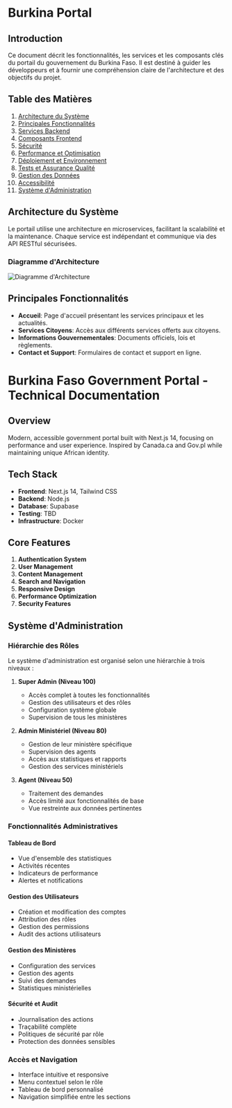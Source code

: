 # Burkina Portal

## Introduction
Ce document décrit les fonctionnalités, les services et les composants clés du portail du gouvernement du Burkina Faso. Il est destiné à guider les développeurs et à fournir une compréhension claire de l'architecture et des objectifs du projet.

## Table des Matières
1. [Architecture du Système](#architecture-du-système)
2. [Principales Fonctionnalités](#principales-fonctionnalités)
3. [Services Backend](#services-backend)
4. [Composants Frontend](#composants-frontend)
5. [Sécurité](#sécurité)
6. [Performance et Optimisation](#performance-et-optimisation)
7. [Déploiement et Environnement](#déploiement-et-environnement)
8. [Tests et Assurance Qualité](#tests-et-assurance-qualité)
9. [Gestion des Données](#gestion-des-données)
10. [Accessibilité](#accessibilité)
11. [Système d'Administration](#système-dadministration)

## Architecture du Système
Le portail utilise une architecture en microservices, facilitant la scalabilité et la maintenance. Chaque service est indépendant et communique via des API RESTful sécurisées.

### Diagramme d'Architecture
![Diagramme d'Architecture](./docs/architecture_diagram.png)

## Principales Fonctionnalités
- **Accueil**: Page d'accueil présentant les services principaux et les actualités.
- **Services Citoyens**: Accès aux différents services offerts aux citoyens.
- **Informations Gouvernementales**: Documents officiels, lois et règlements.
- **Contact et Support**: Formulaires de contact et support en ligne.

# Burkina Faso Government Portal - Technical Documentation

## Overview
Modern, accessible government portal built with Next.js 14, focusing on performance and user experience. Inspired by Canada.ca and Gov.pl while maintaining unique African identity.

## Tech Stack
- **Frontend**: Next.js 14, Tailwind CSS
- **Backend**: Node.js
- **Database**: Supabase
- **Testing**: TBD
- **Infrastructure**: Docker

## Core Features
1. **Authentication System**
2. **User Management**
3. **Content Management**
4. **Search and Navigation**
5. **Responsive Design**
6. **Performance Optimization**
7. **Security Features**

## Système d'Administration

### Hiérarchie des Rôles
Le système d'administration est organisé selon une hiérarchie à trois niveaux :

1. **Super Admin (Niveau 100)**
   - Accès complet à toutes les fonctionnalités
   - Gestion des utilisateurs et des rôles
   - Configuration système globale
   - Supervision de tous les ministères

2. **Admin Ministériel (Niveau 80)**
   - Gestion de leur ministère spécifique
   - Supervision des agents
   - Accès aux statistiques et rapports
   - Gestion des services ministériels

3. **Agent (Niveau 50)**
   - Traitement des demandes
   - Accès limité aux fonctionnalités de base
   - Vue restreinte aux données pertinentes

### Fonctionnalités Administratives

#### Tableau de Bord
- Vue d'ensemble des statistiques
- Activités récentes
- Indicateurs de performance
- Alertes et notifications

#### Gestion des Utilisateurs
- Création et modification des comptes
- Attribution des rôles
- Gestion des permissions
- Audit des actions utilisateurs

#### Gestion des Ministères
- Configuration des services
- Gestion des agents
- Suivi des demandes
- Statistiques ministérielles

#### Sécurité et Audit
- Journalisation des actions
- Traçabilité complète
- Politiques de sécurité par rôle
- Protection des données sensibles

### Accès et Navigation
- Interface intuitive et responsive
- Menu contextuel selon le rôle
- Tableau de bord personnalisé
- Navigation simplifiée entre les sections